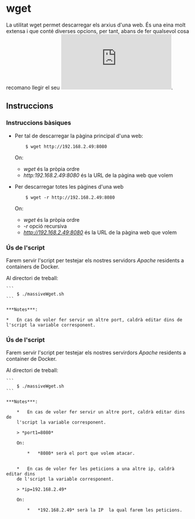 # wget

La utilitat wget permet descarregar els arxius d'una web. És una eina molt extensa i que conté diverses opcions, per tant, abans de fer qualsevol cosa recomano llegir el seu ![manual](https://www.gnu.org/software/wget/manual/wget.html).

## Instruccions

### Instruccions bàsiques

* Per tal de descarregar la pàgina principal d'una web:

	```
		$ wget http://192.168.2.49:8080
	```

  On:
    * *wget* és la pròpia ordre
    * *http:192.168.2.49:8080* és la URL de la pàgina web que volem
    
* Per descarregar totes les pàgines d'una web

	```
		$ wget -r http://192.168.2.49:8080
	```
	
  On:
    * *wget* és la pròpia ordre
    * *-r* opció recursiva
    * *http://192.168.2.49:8080* és la URL de la pàgina web que volem

### Ús de l'script

Farem servir l'script per testejar els nostres servidors *Apache* residents a containers de Docker.

Al directori de treball:

	```
		$ ./massiveWget.sh
	```
	
	***Notes***:
	
	*	En cas de voler fer servir un altre port, caldrà editar dins de l'script la variable corresponent.


### Ús de l'script

Farem servir l'script per testejar els nostres servirdors *Apache* residents a container de Docker.

Al directori de treball:


	```
		$ ./massiveWget.sh 
	```
  
	***Notes***: 

		*	En cas de voler fer servir un altre port, caldrà editar dins de
		l'script la variable corresponent.
	
		> *port1=8080*
	
		On:
		
			*	*8080* serà el port que volem atacar.


		*	En cas de voler fer les peticions a una altre ip, caldrà editar dins 
		de l'script la variable corresponent.
	
		> *ip=192.168.2.49*
	
		On:
		
			*	*192.168.2.49* serà la IP  la qual farem les peticions.
		
